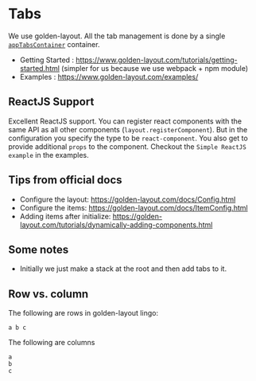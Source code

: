 # Tabs
We use golden-layout. All the tab management is done by a single [`appTabsContainer`][code] container.

* Getting Started : https://www.golden-layout.com/tutorials/getting-started.html (simpler for us because we use webpack + npm module)
* Examples : https://www.golden-layout.com/examples/

## ReactJS Support
Excellent ReactJS support. You can register react components with the same API as all other components (`layout.registerComponent`). But in the configuration you specify the type to be `react-component`. You also get to provide additional `props` to the component. Checkout the `Simple ReactJS example` in the examples.

## Tips from official docs
* Configure the layout: https://golden-layout.com/docs/Config.html
* Configure the items: https://golden-layout.com/docs/ItemConfig.html
* Adding items after initialize: https://golden-layout.com/tutorials/dynamically-adding-components.html

## Some notes
* Initially we just make a stack at the root and then add tabs to it.

## Row vs. column
The following are rows in golden-layout lingo:

```
a b c
```
The following are columns
```
a
b
c
```

[code]:https://github.com/alm-tools/alm/blob/master/src/app/tabs/v2/appTabsContainer.tsx

